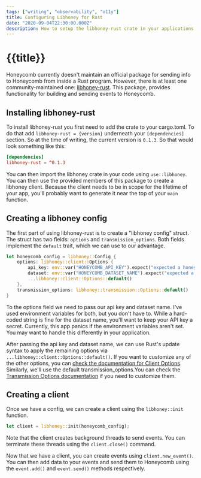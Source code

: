 ```yaml
---
tags: ["writing", "observability", "o11y"]
title: Configuring Libhoney for Rust
date: "2020-09-04T22:30:00.000Z"
description: How to setup the libhoney-rust crate in your applications so you can add observability to your Rust programs and applications. 
---
```


# {{title}}

Honeycomb currently doesn't maintain an official package for sending info to Honeycomb from inside a Rust program. However, there is at least one community-maintained one: [libhoney-rust](https://docs.rs/crate/libhoney-rust). This package, provides functionality for building and sending events to Honeycomb.   

## Installing libhoney-rust

To install libhoney-rust you first need to add the crate to your cargo.toml. To do that add `libhoney-rust = {version}` underneath your `[dependencies]` section. So at the time of writing, the current version is `0.1.3`. So that would look something like this: 

```toml
[dependencies]
libhoney-rust = ^0.1.3
```
You can then import the libhoney crate in your code using `use::libhoney`. 
You can then use the provided members of this package to create a libhoney client. Because the client needs to be in scope for the lifetime of your app, you'll probably want to generate it near the top of your `main` function. 

## Creating a libhoney config 
The first part of using libhoney-rust is to create a "libhoney config" struct. The struct has two fields: `options` and `transmission_options`. Both fields implement the `default` trait, which we can use to our advantage. 

```rust
let honeycomb_config = libhoney::Config {
    options: libhoney::client::Options {
        api_key: env::var("HONEYCOMB_API_KEY").expect("expected a honeycomb api key")
        dataset: env::var("HONEYCOMB_DATASET_NAME").expect("expected a honeycomb dataset name"),
        ...libhoney::client::Options::default()
    },
    transmission_options: libhoney::transmission::Options::default()
}
```

To the options field we need to pass our api key and dataset name. I've used environment variables for both, but you don't have to. While a hard-coded string is fine for the dataset name, you'll want to keep your API key a secret. Currently, this app panics if the environment variables aren't set. You may want to handle this differently in your application.

After passing the api key and dataset name, we can use Rust's update syntax to apply the remaining options via `...libhoney::client::Options::default()`. If you want to customize any of the other options, you can [check the documentation for Client Options](https://docs.rs/libhoney-rust/0.1.3/libhoney/client/struct.Options.html). Similarly, we'll use the default transmission_options.You can check the [Transmission Options documentation](https://docs.rs/libhoney-rust/0.1.3/libhoney/transmission/struct.Options.html) if you need to customize them.

## Creating a client

Once we have a config, we can create a client using the `libhoney::init` function. 

```rust
let client = libhoney::init(honeycomb_config);
```

Note that the client creates background threads to send events. You can terminate these threads using the `client.close()` command.

Now that we have a client, you can create events using `client.new_event()`. You can then add data to your events and send them to Honeycomb using the `event.add()` and `event.send()` methods respectively.